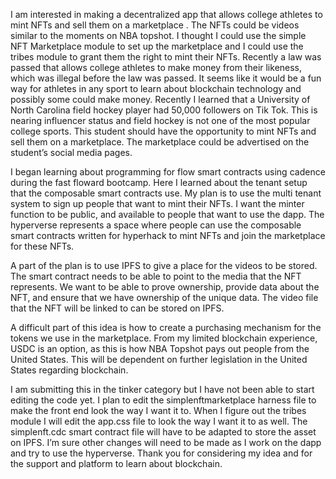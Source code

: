 
I am interested in making a decentralized app that allows college athletes to mint NFTs and sell them on a marketplace .  The NFTs could be videos similar to the moments on NBA topshot.  I thought I could use the simple NFT Marketplace module to set up the marketplace and I could use the tribes module to grant them the right to mint their NFTs.  Recently a law was passed that allows college athletes to make money from their likeness, which was illegal before the law was passed.  It seems like it would be a fun way for athletes in any sport to learn about blockchain technology and possibly some could make money.  Recently I learned that a University of North Carolina field hockey player had 50,000 followers on Tik Tok.  This is nearing influencer status and field hockey is not one of the most popular college sports.  This student should have the opportunity to mint NFTs and sell them on a marketplace.  The marketplace could be advertised on the student’s social media pages.   

I began learning about programming for flow smart contracts using cadence during the fast floward bootcamp.  Here I learned about the tenant setup that the composable smart contracts use.  My plan is to use the multi tenant system to sign up people that want to mint their NFTs.  I want the minter function to be public, and available to people that want to use the dapp.  The hyperverse represents a space where people can use the composable smart contracts written for hyperhack to mint NFTs and join the marketplace for these NFTs.   

A part of the plan is to use IPFS to give a place for the videos to be stored.  The smart contract needs to be able to point to the media that the NFT represents.  We want to be able to prove ownership, provide data about the NFT, and ensure that we have ownership of the unique data.  The video file that the NFT will be linked to can be stored on IPFS. 

A difficult part of this idea is how to create a purchasing mechanism for the tokens we use in the marketplace.  From my limited blockchain experience, USDC is an option, as this is how NBA Topshot pays out people from the United States.  This will be dependent on further legislation in the United States regarding blockchain.   

I am submitting this in the tinker category but I have not been able to start editing the code yet.  I plan to edit the simplenftmarketplace harness file to make the front end look the way I want it to.  When I figure out the tribes module I will edit the app.css file to look the way I want it to as well.  The simplenft.cdc smart contract file will have to be adapted to store the asset on IPFS.  I’m sure other changes will need to be made as I work on the dapp and try to use the hyperverse.   Thank you for considering my idea and for the support and platform to learn about blockchain. 




